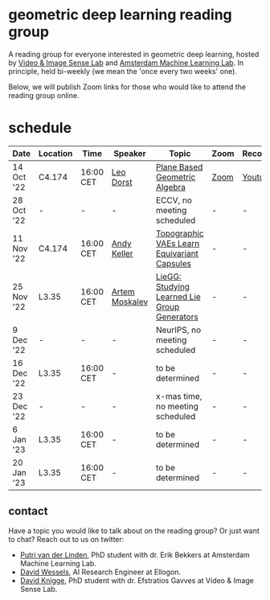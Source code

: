 # geometric deep learning reading group

A reading group for everyone interested in geometric deep learning, hosted by [Video & Image Sense Lab](https://ivi.fnwi.uva.nl/vislab/) and [Amsterdam Machine Learning Lab](https://amlab.science.uva.nl/). In principle, held bi-weekly (we mean the 'once every two weeks' one).

Below, we will publish Zoom links for those who would like to attend the reading group online.

# schedule

| Date | Location | Time | Speaker | Topic | Zoom | Recording |
| --- | --- | --- |  --- |  --- | --- | --- | 
| 14 Oct '22 | C4.174 | 16:00 CET | [Leo Dorst](https://staff.fnwi.uva.nl/l.dorst/) | [Plane Based Geometric Algebra](https://bivector.net/) | [Zoom](https://uva-live.zoom.us/j/87113909900) | [Youtube](https://www.youtube.com/watch?v=8n6GsKWznfY&ab_channel=UvA-GeoDL) |
| 28 Oct '22 | - | - | - | ECCV, no meeting scheduled | - | - |
| 11 Nov '22 | C4.174 | 16:00 CET | [Andy Keller](http://www.keller.org/about/) | [Topographic VAEs Learn Equivariant Capsules](https://arxiv.org/abs/2109.01394) | - | - |
| 25 Nov '22 | L3.35 | 16:00 CET | [Artem Moskalev](https://amoskalev.github.io/) | [LieGG: Studying Learned Lie Group Generators](https://arxiv.org/abs/2210.04345) | - | - |
| 9 Dec '22 | - | - | - | NeurIPS, no meeting scheduled | - | - |
| 16 Dec '22 | L3.35 | 16:00 CET | - | to be determined | - | - | 
| 23 Dec '22 | - | - | - | x-mas time, no meeting scheduled | - | - |
| 6 Jan '23 | L3.35 | 16:00 CET | - | to be determined | - | - |
| 20 Jan '23 | L3.35 | 16:00 CET | - | to be determined | - | - |


## contact

Have a topic you would like to talk about on the reading group? Or just want to chat? Reach out to us on twitter:
- [Putri van der Linden](https://twitter.com/compute_ri), PhD student with dr. Erik Bekkers at Amsterdam Machine Learning Lab.
- [David Wessels](https://mobile.twitter.com/dafidofff), AI Research Engineer at Ellogon.
- [David Knigge](https://twitter.com/davidmknigge), PhD student with dr. Efstratios Gavves at Video & Image Sense Lab.
